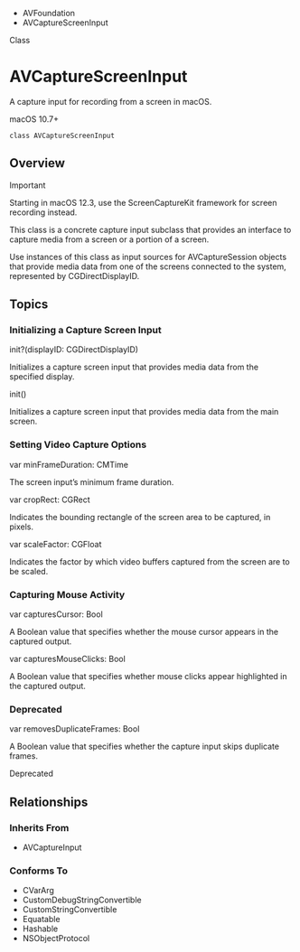 

- AVFoundation
-  AVCaptureScreenInput 

Class

# AVCaptureScreenInput

A capture input for recording from a screen in macOS.

macOS 10.7+

``` source
class AVCaptureScreenInput
```

## Overview

Important

Starting in macOS 12.3, use the ScreenCaptureKit framework for screen recording instead.

This class is a concrete capture input subclass that provides an interface to capture media from a screen or a portion of a screen.

Use instances of this class as input sources for AVCaptureSession objects that provide media data from one of the screens connected to the system, represented by CGDirectDisplayID.

## Topics

### Initializing a Capture Screen Input

init?(displayID: CGDirectDisplayID)

Initializes a capture screen input that provides media data from the specified display.

init()

Initializes a capture screen input that provides media data from the main screen.

### Setting Video Capture Options

var minFrameDuration: CMTime

The screen input’s minimum frame duration.

var cropRect: CGRect

Indicates the bounding rectangle of the screen area to be captured, in pixels.

var scaleFactor: CGFloat

Indicates the factor by which video buffers captured from the screen are to be scaled.

### Capturing Mouse Activity

var capturesCursor: Bool

A Boolean value that specifies whether the mouse cursor appears in the captured output.

var capturesMouseClicks: Bool

A Boolean value that specifies whether mouse clicks appear highlighted in the captured output.

### Deprecated

var removesDuplicateFrames: Bool

A Boolean value that specifies whether the capture input skips duplicate frames.

Deprecated

## Relationships

### Inherits From

- AVCaptureInput

### Conforms To

- CVarArg
- CustomDebugStringConvertible
- CustomStringConvertible
- Equatable
- Hashable
- NSObjectProtocol

